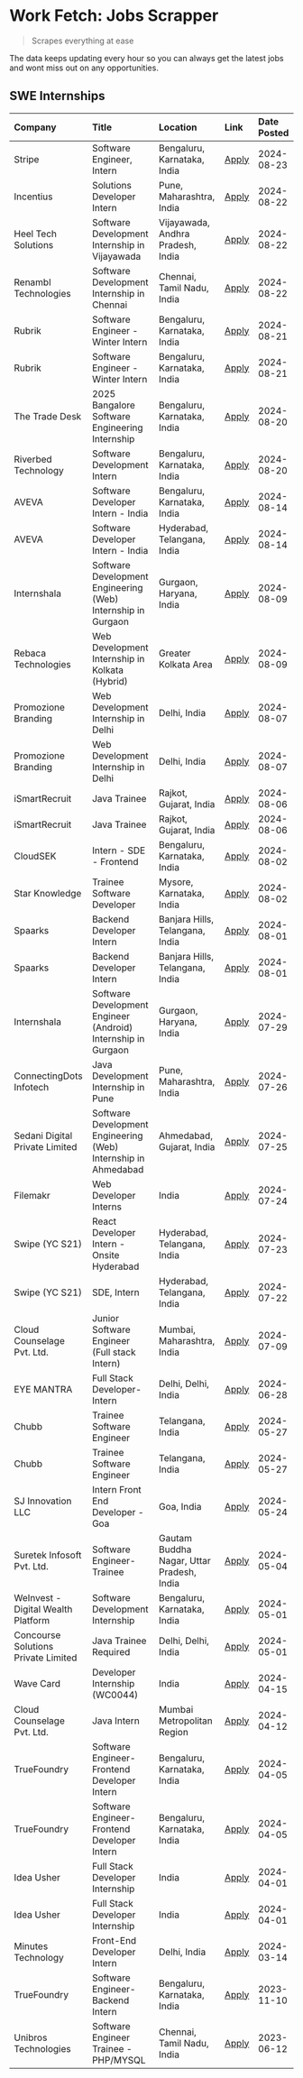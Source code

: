 # Work Fetch: Jobs Scrapper
> Scrapes everything at ease

The data keeps updating every hour so you can always get the latest jobs and wont miss out on any opportunities.

## SWE Internships
<!--START_SECTION:workfetch-->
| Company                             | Title                                                          | Location                                  | Link                                                                                                                                                                                                                                                                                           | Date Posted   |
|:------------------------------------|:---------------------------------------------------------------|:------------------------------------------|:-----------------------------------------------------------------------------------------------------------------------------------------------------------------------------------------------------------------------------------------------------------------------------------------------|:--------------|
| Stripe                              | Software Engineer, Intern                                      | Bengaluru, Karnataka, India               | [Apply](https://in.linkedin.com/jobs/view/software-engineer-intern-at-stripe-4008214242?position=5&pageNum=0&refId=BnKojPjsEjisNveYmgdHkw%3D%3D&trackingId=Kj4I4mPUXmWlPrAXp%2BQVug%3D%3D&trk=public_jobs_jserp-result_search-card)                                                            | 2024-08-23    |
| Incentius                           | Solutions Developer Intern                                     | Pune, Maharashtra, India                  | [Apply](https://in.linkedin.com/jobs/view/solutions-developer-intern-at-incentius-4005695869?position=40&pageNum=0&refId=BnKojPjsEjisNveYmgdHkw%3D%3D&trackingId=%2FxUqQPo9yxdOW9HoyV9b2Q%3D%3D&trk=public_jobs_jserp-result_search-card)                                                      | 2024-08-22    |
| Heel Tech Solutions                 | Software Development Internship in Vijayawada                  | Vijayawada, Andhra Pradesh, India         | [Apply](https://in.linkedin.com/jobs/view/software-development-internship-in-vijayawada-at-heel-tech-solutions-4007906692?position=47&pageNum=0&refId=BnKojPjsEjisNveYmgdHkw%3D%3D&trackingId=1scZdMuU8cDKIUwDsKiYEA%3D%3D&trk=public_jobs_jserp-result_search-card)                           | 2024-08-22    |
| Renambl Technologies                | Software Development Internship in Chennai                     | Chennai, Tamil Nadu, India                | [Apply](https://in.linkedin.com/jobs/view/software-development-internship-in-chennai-at-renambl-technologies-4007910299?position=58&pageNum=0&refId=BnKojPjsEjisNveYmgdHkw%3D%3D&trackingId=Eb2we3O7PW1NHiqJeLpmfA%3D%3D&trk=public_jobs_jserp-result_search-card)                             | 2024-08-22    |
| Rubrik                              | Software Engineer - Winter Intern                              | Bengaluru, Karnataka, India               | [Apply](https://in.linkedin.com/jobs/view/software-engineer-winter-intern-at-rubrik-4006567784?position=30&pageNum=0&refId=BnKojPjsEjisNveYmgdHkw%3D%3D&trackingId=e4wRSRwSZq2TF91hG4VLSw%3D%3D&trk=public_jobs_jserp-result_search-card)                                                      | 2024-08-21    |
| Rubrik                              | Software Engineer - Winter Intern                              | Bengaluru, Karnataka, India               | [Apply](https://in.linkedin.com/jobs/view/software-engineer-winter-intern-at-rubrik-4006567784?position=5&pageNum=2&refId=hvlWcn%2BfFL0w0swMoY2ztg%3D%3D&trackingId=BmAGtcuTrRA49fL1hB8XCw%3D%3D&trk=public_jobs_jserp-result_search-card)                                                     | 2024-08-21    |
| The Trade Desk                      | 2025 Bangalore Software Engineering Internship                 | Bengaluru, Karnataka, India               | [Apply](https://in.linkedin.com/jobs/view/2025-bangalore-software-engineering-internship-at-the-trade-desk-3987456531?position=9&pageNum=0&refId=BnKojPjsEjisNveYmgdHkw%3D%3D&trackingId=6e2SXDV%2F8P9Bh0xgcAL0ug%3D%3D&trk=public_jobs_jserp-result_search-card)                              | 2024-08-20    |
| Riverbed Technology                 | Software Development Intern                                    | Bengaluru, Karnataka, India               | [Apply](https://in.linkedin.com/jobs/view/software-development-intern-at-riverbed-technology-4004467559?position=50&pageNum=0&refId=BnKojPjsEjisNveYmgdHkw%3D%3D&trackingId=txbIo86Gr2q4kOnbmW65mA%3D%3D&trk=public_jobs_jserp-result_search-card)                                             | 2024-08-20    |
| AVEVA                               | Software Developer Intern - India                              | Bengaluru, Karnataka, India               | [Apply](https://in.linkedin.com/jobs/view/software-developer-intern-india-at-aveva-3998279987?position=10&pageNum=0&refId=BnKojPjsEjisNveYmgdHkw%3D%3D&trackingId=HojDaN6uQJq26DtWQUIYCQ%3D%3D&trk=public_jobs_jserp-result_search-card)                                                       | 2024-08-14    |
| AVEVA                               | Software Developer Intern - India                              | Hyderabad, Telangana, India               | [Apply](https://in.linkedin.com/jobs/view/software-developer-intern-india-at-aveva-3998281598?position=13&pageNum=0&refId=BnKojPjsEjisNveYmgdHkw%3D%3D&trackingId=yk%2BRHWDEtt%2BLJUYmyjfbbw%3D%3D&trk=public_jobs_jserp-result_search-card)                                                   | 2024-08-14    |
| Internshala                         | Software Development Engineering (Web) Internship in Gurgaon   | Gurgaon, Haryana, India                   | [Apply](https://in.linkedin.com/jobs/view/software-development-engineering-web-internship-in-gurgaon-at-internshala-3997620471?position=3&pageNum=0&refId=BnKojPjsEjisNveYmgdHkw%3D%3D&trackingId=yEFACJrdNjvwoniBxccCRw%3D%3D&trk=public_jobs_jserp-result_search-card)                       | 2024-08-09    |
| Rebaca Technologies                 | Web Development Internship in Kolkata (Hybrid)                 | Greater Kolkata Area                      | [Apply](https://in.linkedin.com/jobs/view/web-development-internship-in-kolkata-hybrid-at-rebaca-technologies-3997621369?position=44&pageNum=0&refId=BnKojPjsEjisNveYmgdHkw%3D%3D&trackingId=MLUwCuZRX%2FahmkQhnvh9%2FQ%3D%3D&trk=public_jobs_jserp-result_search-card)                        | 2024-08-09    |
| Promozione Branding                 | Web Development Internship in Delhi                            | Delhi, India                              | [Apply](https://in.linkedin.com/jobs/view/web-development-internship-in-delhi-at-promozione-branding-3995559880?position=26&pageNum=0&refId=BnKojPjsEjisNveYmgdHkw%3D%3D&trackingId=%2FULt4YrW%2BlU4qPCrfjFqGQ%3D%3D&trk=public_jobs_jserp-result_search-card)                                 | 2024-08-07    |
| Promozione Branding                 | Web Development Internship in Delhi                            | Delhi, India                              | [Apply](https://in.linkedin.com/jobs/view/web-development-internship-in-delhi-at-promozione-branding-3995559880?position=1&pageNum=2&refId=hvlWcn%2BfFL0w0swMoY2ztg%3D%3D&trackingId=KqgJ4xnhQTnWzlBSmFHH0g%3D%3D&trk=public_jobs_jserp-result_search-card)                                    | 2024-08-07    |
| iSmartRecruit                       | Java Trainee                                                   | Rajkot, Gujarat, India                    | [Apply](https://in.linkedin.com/jobs/view/java-trainee-at-ismartrecruit-3992301825?position=35&pageNum=0&refId=BnKojPjsEjisNveYmgdHkw%3D%3D&trackingId=yB%2Bz5CeFIG5pp%2BgGcEE%2ByA%3D%3D&trk=public_jobs_jserp-result_search-card)                                                            | 2024-08-06    |
| iSmartRecruit                       | Java Trainee                                                   | Rajkot, Gujarat, India                    | [Apply](https://in.linkedin.com/jobs/view/java-trainee-at-ismartrecruit-3992301825?position=10&pageNum=2&refId=hvlWcn%2BfFL0w0swMoY2ztg%3D%3D&trackingId=P8f26z7Dq7lbOd0iFqkv2Q%3D%3D&trk=public_jobs_jserp-result_search-card)                                                                | 2024-08-06    |
| CloudSEK                            | Intern - SDE - Frontend                                        | Bengaluru, Karnataka, India               | [Apply](https://in.linkedin.com/jobs/view/intern-sde-frontend-at-cloudsek-3991574495?position=25&pageNum=0&refId=BnKojPjsEjisNveYmgdHkw%3D%3D&trackingId=vKnK2dawasEWDFnagTrSSg%3D%3D&trk=public_jobs_jserp-result_search-card)                                                                | 2024-08-02    |
| Star Knowledge                      | Trainee Software Developer                                     | Mysore, Karnataka, India                  | [Apply](https://in.linkedin.com/jobs/view/trainee-software-developer-at-star-knowledge-3991516161?position=60&pageNum=0&refId=BnKojPjsEjisNveYmgdHkw%3D%3D&trackingId=NgHPVXtNAOyfN3vct3w1BQ%3D%3D&trk=public_jobs_jserp-result_search-card)                                                   | 2024-08-02    |
| Spaarks                             | Backend Developer Intern                                       | Banjara Hills, Telangana, India           | [Apply](https://in.linkedin.com/jobs/view/backend-developer-intern-at-spaarks-3990226465?position=32&pageNum=0&refId=BnKojPjsEjisNveYmgdHkw%3D%3D&trackingId=xCxtvKPr3LopD83caz8huA%3D%3D&trk=public_jobs_jserp-result_search-card)                                                            | 2024-08-01    |
| Spaarks                             | Backend Developer Intern                                       | Banjara Hills, Telangana, India           | [Apply](https://in.linkedin.com/jobs/view/backend-developer-intern-at-spaarks-3990226465?position=7&pageNum=2&refId=hvlWcn%2BfFL0w0swMoY2ztg%3D%3D&trackingId=GRuelcREkWqOkoREdg%2FPUA%3D%3D&trk=public_jobs_jserp-result_search-card)                                                         | 2024-08-01    |
| Internshala                         | Software Development Engineer (Android) Internship in Gurgaon  | Gurgaon, Haryana, India                   | [Apply](https://in.linkedin.com/jobs/view/software-development-engineer-android-internship-in-gurgaon-at-internshala-3987153031?position=45&pageNum=0&refId=BnKojPjsEjisNveYmgdHkw%3D%3D&trackingId=H27GZzKhT4bUIV3XiziyFA%3D%3D&trk=public_jobs_jserp-result_search-card)                     | 2024-07-29    |
| ConnectingDots Infotech             | Java Development Internship in Pune                            | Pune, Maharashtra, India                  | [Apply](https://in.linkedin.com/jobs/view/java-development-internship-in-pune-at-connectingdots-infotech-3983314097?position=39&pageNum=0&refId=BnKojPjsEjisNveYmgdHkw%3D%3D&trackingId=0hxl5O4LeCThTo6TMtywOQ%3D%3D&trk=public_jobs_jserp-result_search-card)                                 | 2024-07-26    |
| Sedani Digital Private Limited      | Software Development Engineering (Web) Internship in Ahmedabad | Ahmedabad, Gujarat, India                 | [Apply](https://in.linkedin.com/jobs/view/software-development-engineering-web-internship-in-ahmedabad-at-sedani-digital-private-limited-3985017980?position=18&pageNum=0&refId=BnKojPjsEjisNveYmgdHkw%3D%3D&trackingId=1S5bm7ciio6lBtwlJGWpRQ%3D%3D&trk=public_jobs_jserp-result_search-card) | 2024-07-25    |
| Filemakr                            | Web Developer Interns                                          | India                                     | [Apply](https://in.linkedin.com/jobs/view/web-developer-interns-at-filemakr-3981227003?position=42&pageNum=0&refId=BnKojPjsEjisNveYmgdHkw%3D%3D&trackingId=oiOFMIJ1lrSYXse%2BlOjyxg%3D%3D&trk=public_jobs_jserp-result_search-card)                                                            | 2024-07-24    |
| Swipe (YC S21)                      | React Developer Intern - Onsite Hyderabad                      | Hyderabad, Telangana, India               | [Apply](https://in.linkedin.com/jobs/view/react-developer-intern-onsite-hyderabad-at-swipe-yc-s21-3981326010?position=41&pageNum=0&refId=BnKojPjsEjisNveYmgdHkw%3D%3D&trackingId=hQYl81nSp0PV3F0LLGsT1Q%3D%3D&trk=public_jobs_jserp-result_search-card)                                        | 2024-07-23    |
| Swipe (YC S21)                      | SDE, Intern                                                    | Hyderabad, Telangana, India               | [Apply](https://in.linkedin.com/jobs/view/sde-intern-at-swipe-yc-s21-3980368092?position=59&pageNum=0&refId=BnKojPjsEjisNveYmgdHkw%3D%3D&trackingId=MHqv6UK1nLE5H8tsOyG7MQ%3D%3D&trk=public_jobs_jserp-result_search-card)                                                                     | 2024-07-22    |
| Cloud Counselage Pvt. Ltd.          | Junior Software Engineer (Full stack Intern)                   | Mumbai, Maharashtra, India                | [Apply](https://in.linkedin.com/jobs/view/junior-software-engineer-full-stack-intern-at-cloud-counselage-pvt-ltd-3967725851?position=20&pageNum=0&refId=BnKojPjsEjisNveYmgdHkw%3D%3D&trackingId=VpAuBB989fsE6B5udX2X4A%3D%3D&trk=public_jobs_jserp-result_search-card)                         | 2024-07-09    |
| EYE MANTRA                          | Full Stack Developer- Intern                                   | Delhi, Delhi, India                       | [Apply](https://in.linkedin.com/jobs/view/full-stack-developer-intern-at-eye-mantra-3960988037?position=55&pageNum=0&refId=BnKojPjsEjisNveYmgdHkw%3D%3D&trackingId=FTbgF0NkbYTjfvVZNo9Xgg%3D%3D&trk=public_jobs_jserp-result_search-card)                                                      | 2024-06-28    |
| Chubb                               | Trainee Software Engineer                                      | Telangana, India                          | [Apply](https://in.linkedin.com/jobs/view/trainee-software-engineer-at-chubb-3955950075?position=33&pageNum=0&refId=BnKojPjsEjisNveYmgdHkw%3D%3D&trackingId=8%2B7haJZJrhKimT9aHmkovQ%3D%3D&trk=public_jobs_jserp-result_search-card)                                                           | 2024-05-27    |
| Chubb                               | Trainee Software Engineer                                      | Telangana, India                          | [Apply](https://in.linkedin.com/jobs/view/trainee-software-engineer-at-chubb-3955950075?position=8&pageNum=2&refId=hvlWcn%2BfFL0w0swMoY2ztg%3D%3D&trackingId=DuxqpymKDbMHeql7DhZH3g%3D%3D&trk=public_jobs_jserp-result_search-card)                                                            | 2024-05-27    |
| SJ Innovation LLC                   | Intern Front End Developer - Goa                               | Goa, India                                | [Apply](https://in.linkedin.com/jobs/view/intern-front-end-developer-goa-at-sj-innovation-llc-3931678611?position=16&pageNum=0&refId=BnKojPjsEjisNveYmgdHkw%3D%3D&trackingId=zKI0XLEumjWNDO6pg5%2FynQ%3D%3D&trk=public_jobs_jserp-result_search-card)                                          | 2024-05-24    |
| Suretek Infosoft Pvt. Ltd.          | Software Engineer-Trainee                                      | Gautam Buddha Nagar, Uttar Pradesh, India | [Apply](https://in.linkedin.com/jobs/view/software-engineer-trainee-at-suretek-infosoft-pvt-ltd-3916999948?position=46&pageNum=0&refId=BnKojPjsEjisNveYmgdHkw%3D%3D&trackingId=jAHOjxmr%2BylwkxVB4CcQsQ%3D%3D&trk=public_jobs_jserp-result_search-card)                                        | 2024-05-04    |
| WeInvest - Digital Wealth Platform  | Software Development Internship                                | Bengaluru, Karnataka, India               | [Apply](https://in.linkedin.com/jobs/view/software-development-internship-at-weinvest-digital-wealth-platform-3912867225?position=2&pageNum=0&refId=BnKojPjsEjisNveYmgdHkw%3D%3D&trackingId=bCjy27R2QSlwkar14vOxtg%3D%3D&trk=public_jobs_jserp-result_search-card)                             | 2024-05-01    |
| Concourse Solutions Private Limited | Java Trainee Required                                          | Delhi, Delhi, India                       | [Apply](https://in.linkedin.com/jobs/view/java-trainee-required-at-concourse-solutions-private-limited-3912869388?position=15&pageNum=0&refId=BnKojPjsEjisNveYmgdHkw%3D%3D&trackingId=J2DCgFCUeRbTVbnMwskc9A%3D%3D&trk=public_jobs_jserp-result_search-card)                                   | 2024-05-01    |
| Wave Card                           | Developer Internship (WC0044)                                  | India                                     | [Apply](https://in.linkedin.com/jobs/view/developer-internship-wc0044-at-wave-card-3900079966?position=57&pageNum=0&refId=BnKojPjsEjisNveYmgdHkw%3D%3D&trackingId=4MqklmrknzWSCxUV7zJljQ%3D%3D&trk=public_jobs_jserp-result_search-card)                                                       | 2024-04-15    |
| Cloud Counselage Pvt. Ltd.          | Java Intern                                                    | Mumbai Metropolitan Region                | [Apply](https://in.linkedin.com/jobs/view/java-intern-at-cloud-counselage-pvt-ltd-3896025667?position=49&pageNum=0&refId=BnKojPjsEjisNveYmgdHkw%3D%3D&trackingId=Z4XVDTw3Jh7mACE02i9O7A%3D%3D&trk=public_jobs_jserp-result_search-card)                                                        | 2024-04-12    |
| TrueFoundry                         | Software Engineer- Frontend Developer Intern                   | Bengaluru, Karnataka, India               | [Apply](https://in.linkedin.com/jobs/view/software-engineer-frontend-developer-intern-at-truefoundry-3887320206?position=31&pageNum=0&refId=BnKojPjsEjisNveYmgdHkw%3D%3D&trackingId=GQJwM%2Ffie02ST74H%2BSig8g%3D%3D&trk=public_jobs_jserp-result_search-card)                                 | 2024-04-05    |
| TrueFoundry                         | Software Engineer- Frontend Developer Intern                   | Bengaluru, Karnataka, India               | [Apply](https://in.linkedin.com/jobs/view/software-engineer-frontend-developer-intern-at-truefoundry-3887320206?position=6&pageNum=2&refId=hvlWcn%2BfFL0w0swMoY2ztg%3D%3D&trackingId=7v7DX8yQJRQYl88QvhDTvQ%3D%3D&trk=public_jobs_jserp-result_search-card)                                    | 2024-04-05    |
| Idea Usher                          | Full Stack Developer Internship                                | India                                     | [Apply](https://in.linkedin.com/jobs/view/full-stack-developer-internship-at-idea-usher-3879565540?position=28&pageNum=0&refId=BnKojPjsEjisNveYmgdHkw%3D%3D&trackingId=rEyAVal8WQ9ABCG6l45FhA%3D%3D&trk=public_jobs_jserp-result_search-card)                                                  | 2024-04-01    |
| Idea Usher                          | Full Stack Developer Internship                                | India                                     | [Apply](https://in.linkedin.com/jobs/view/full-stack-developer-internship-at-idea-usher-3879565540?position=3&pageNum=2&refId=hvlWcn%2BfFL0w0swMoY2ztg%3D%3D&trackingId=NsIUnb5xj4F8e6kZwRwDyw%3D%3D&trk=public_jobs_jserp-result_search-card)                                                 | 2024-04-01    |
| Minutes Technology                  | Front-End Developer Intern                                     | Delhi, India                              | [Apply](https://in.linkedin.com/jobs/view/front-end-developer-intern-at-minutes-technology-3853712549?position=24&pageNum=0&refId=BnKojPjsEjisNveYmgdHkw%3D%3D&trackingId=y5739bsarRPjb3Z3uoBNbQ%3D%3D&trk=public_jobs_jserp-result_search-card)                                               | 2024-03-14    |
| TrueFoundry                         | Software Engineer-Backend Intern                               | Bengaluru, Karnataka, India               | [Apply](https://in.linkedin.com/jobs/view/software-engineer-backend-intern-at-truefoundry-3779508170?position=51&pageNum=0&refId=BnKojPjsEjisNveYmgdHkw%3D%3D&trackingId=xs5VBB%2Ff1oRzP5b2ct0e0g%3D%3D&trk=public_jobs_jserp-result_search-card)                                              | 2023-11-10    |
| Unibros Technologies                | Software Engineer Trainee - PHP/MYSQL                          | Chennai, Tamil Nadu, India                | [Apply](https://in.linkedin.com/jobs/view/software-engineer-trainee-php-mysql-at-unibros-technologies-3656599241?position=54&pageNum=0&refId=BnKojPjsEjisNveYmgdHkw%3D%3D&trackingId=OnxYo3hzb2Rnv%2FSBuxlMoQ%3D%3D&trk=public_jobs_jserp-result_search-card)                                  | 2023-06-12    |
<!--END_SECTION:workfetch-->
